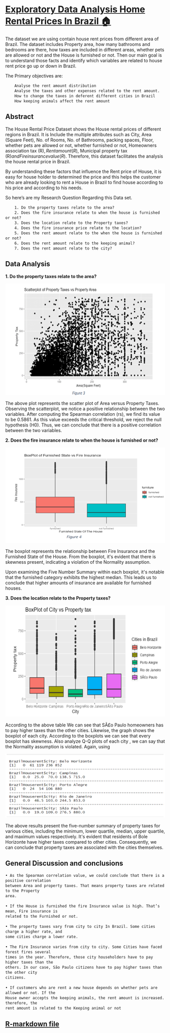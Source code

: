 
# [Exploratory Data Analysis Home Rental Prices In Brazil 🏠](https://DanukaDilshann.github.io/Data-Analysis-1/)
The dataset we are using contain house rent prices from different area of Brazil. The dataset includes Property area, how many bathrooms and bedrooms are there, how taxes are included in different areas, whether pets are allowed or not and the House is furnished or not.
Then our main goal is to understand those facts and identify which variables are related to house rent price go up or down in Brazil.

The Primary objectives are:

        Analyse the rent amount distribution
        Analyse the taxes and other expenses related to the rent amount.
        How to change the taxes in deferent different cities in Brazil
        How keeping animals affect the rent amount
        
## Abstract

The House Rental Price Dataset shows the House rental prices of different regions in Brazil. It is 
Include the multiple attributes such as City, Area (Square Feet), No. of Rooms, No. of Bathrooms, 
packing spaces, Floor, whether pets are allowed or not, whether furnished or not, Homeowners 
association tax (R$), Rent amount (R$), Municipal property tax (R$) and Fire insurance value 
(R$). Therefore, this dataset facilitates the analysis the house rental price in Brazil.

By understanding these factors that influence the Rent price of House, it is easy for house holder 
to determined the price and this helps the customer who are already looking to rent a House in Brazil 
to find house according to his price and according to his needs.

So here’s are my Research Question Regarding this Data set.

        1. Do the property taxes relate to the area?
        2. Does the fire insurance relate to when the house is furnished or not?
        3. Does the location relate to the Property taxes?
        4. Does the fire insurance price relate to the location?
        5. Does the rent amount relate to the when the house is furnished or not?
        6. Does the rent amount relate to the keeping animal?
        7. Does the rent amount relate to the city?

## Data Analysis
<b>1. Do the property taxes relate to the area?</b>

<p align="center">
  <img src="Images/assump2.png" width="750" height="350">
</p>
The above plot represents the scatter plot of Area versus Property Taxes. Observing the scatterplot, we notice a positive relationship between the two variables. After computing the Spearman correlation (rs), we find its value to be 0.5861. As this value exceeds the critical threshold, we reject the null hypothesis (H0). Thus, we can conclude that there is a positive correlation between the two variables.

<p> </p>
<p> </p>
<b>2. Does the fire insurance relate to when the house is furnished or not?</b>
<p> </p>
<p> </p>
<p align="center">
<img src="Images/furnished.png" width="700" height="300">
</p>
The boxplot represents the relationship between Fire Insurance and the Furnished State of the House. From the boxplot, it's evident that there is skewness present, indicating a violation of the Normality assumption.
<p> </p>
Upon examining the Five Number Summary within each boxplot, it's notable that the furnished category exhibits the highest median. This leads us to conclude that higher amounts of insurance are available for furnished houses.

<p> </p>
<p> </p>
<b>3. Does the location relate to the Property taxes?</b>
<p> </p>
<p> </p>

<p align="center">
<img src="Images/city vs prp1.png" width="750" height="350">
</p>

According to the above table We can see that SÃ£o Paulo homeowners has to pay higher taxes than the other cities. Likewise, the graph shows the boxplot of each city. According to the boxplots we can see that every boxplot has skewness. Also analyze Q-Q plots of each city , we can say that the Normality assumption is violated. Again, using 
<p> </p>
<p> </p>
<p align="center">
<img src="Images/fivenum.png" width="700" height="200">
</p>

<p> </p>
<p> </p>
The above results present the five-number summary of property taxes for various cities, including the minimum, lower quartile, median, upper quartile, and maximum values respectively. It's evident that residents of Bole Horizonte have higher taxes compared to other cities. Consequently, we can conclude that property taxes are associated with the cities themselves.



## General Discussion and conclusions

    • As the Spearman correlation value, we could conclude that there is a positive correlation
    between Area and property taxes. That means property taxes are related to the Property 
    area.
    
    • If the House is furnished the fire Insurance value is high. That’s mean, Fire insurance is
    related to the Furnished or not.
    
    • The property taxes vary from city to city In Brazil. Some cities charge a higher rate, and 
    some cities charge a lower rate.
    
    • The Fire Insurance varies from city to city. Some Cities have faced forest fires several
    times in the year. Therefore, those city householders have to pay higher taxes than the 
    others. In our case, São Paulo citizens have to pay higher taxes than the other city 
    citizens.
    
    • If customers who are rent a new house depends on whether pets are allowed or not. If the 
    House owner accepts the keeping animals, the rent amount is increased. therefore, the 
    rent amount is related to the Keeping animal or not        

## [R-markdown file](https://github.com/DanukaDilshann/House-rental-price-in-Brazil/blob/main/Rmarkdown.pdf)
